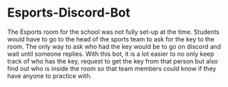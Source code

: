 # Esports-Discord-Bot


The Esports room for the school was not fully set-up at the time. Students would have to go to the head of the sports team to ask for the key to the room. The only way to ask who had the key would be to go on discord and wait until someone replies. With this bot, it is a lot easier to no only keep track of who has the key, request to get the key from that person but also find out who is inside the room so that team members could know if they have anyone to practice with.
